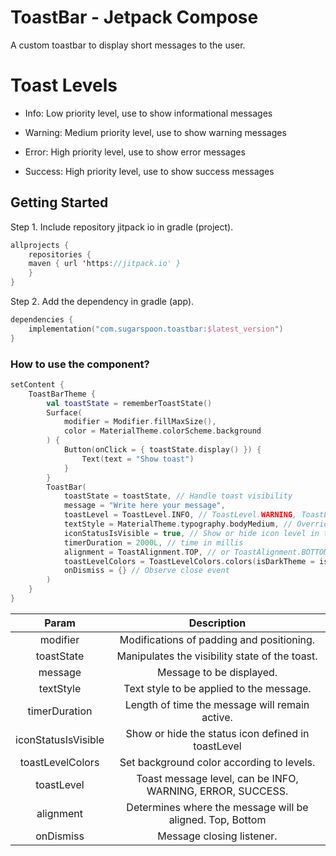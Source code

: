 # ToastBar - Jetpack Compose

A custom toastbar to display short messages to the user.

# Toast Levels

- Info:
  Low priority level, use to show informational messages

- Warning:
  Medium priority level, use to show warning messages

- Error:
  High priority level, use to show error messages

- Success:
  High priority level, use to show success messages

## Getting Started

Step 1. Include repository jitpack io in gradle (project).

``` kotlin
allprojects {
    repositories {
 	maven { url 'https://jitpack.io' }
    }
}
```

Step 2. Add the dependency in gradle (app).

``` kotlin
dependencies {
    implementation("com.sugarspoon.toastbar:$latest_version")
}
```

### How to use the component?

```Kotlin
setContent {
    ToastBarTheme {
        val toastState = rememberToastState()
        Surface(
            modifier = Modifier.fillMaxSize(),
            color = MaterialTheme.colorScheme.background
        ) {
            Button(onClick = { toastState.display() }) {
                Text(text = "Show toast")
            }
        }
        ToastBar(
            toastState = toastState, // Handle toast visibility
            message = "Write here your message",
            toastLevel = ToastLevel.INFO, // ToastLevel.WARNING, ToastLevel.ERROR or ToastLevel.SUCCESS
            textStyle = MaterialTheme.typography.bodyMedium, // Override text style here
            iconStatusIsVisible = true, // Show or hide icon level in toast
            timerDuration = 2000L, // time in millis
            alignment = ToastAlignment.TOP, // or ToastAlignment.BOTTOM
            toastLevelColors = ToastLevelColors.colors(isDarkTheme = isSystemInDarkTheme()), // override colors here
            onDismiss = {} // Observe close event
        )
    }
}
```

|             Param             |                        Description                         |
|:-----------------------------:|:----------------------------------------------------------:|
|           modifier            |         Modifications of padding and positioning.          |
|          toastState           |       Manipulates the visibility state of the toast.       |
|            message            |                  Message to be displayed.                  |
|           textStyle           |          Text style to be applied to the message.          |
|         timerDuration         |       Length of time the message will remain active.       |
|      iconStatusIsVisible      |     Show or hide the status icon defined in toastLevel     |
|       toastLevelColors        |         Set background color according to levels.          |
|          toastLevel           | Toast message level, can be INFO, WARNING, ERROR, SUCCESS. |
|           alignment           | Determines where the message will be aligned. Top, Bottom  |
|           onDismiss           |                 Message closing listener.                  |
